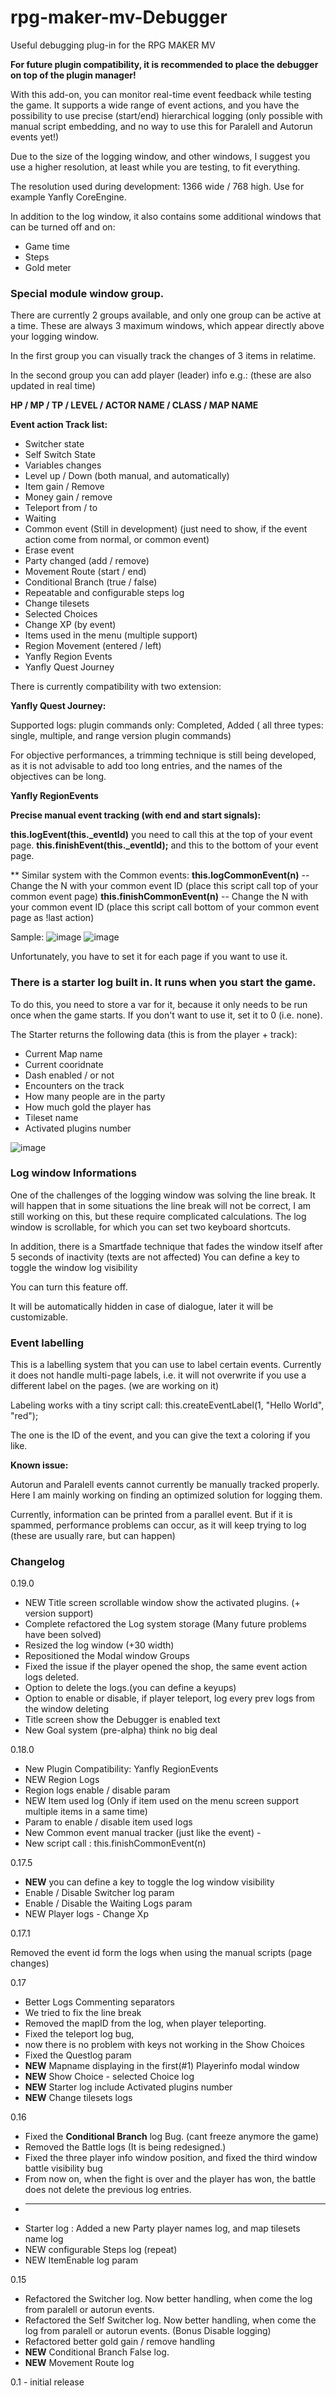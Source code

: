 # rpg-maker-mv-Debugger
Useful debugging plug-in for the RPG MAKER MV


**For future plugin compatibility, it is recommended to place the debugger on top of the plugin manager!**


With this add-on, you can monitor real-time event feedback while testing the game. It supports a wide range of event actions, and you have the possibility to use precise (start/end) hierarchical logging (only possible with manual script embedding, and no way to use this for Paralell and Autorun events yet!)

Due to the size of the logging window, and other windows, I suggest you use a higher resolution, at least while you are testing, to fit everything.

The resolution used during development:
1366 wide / 768 high.
Use for example Yanfly CoreEngine.

In addition to the log window, it also contains some additional windows that can be turned off and on:

* Game time
* Steps
* Gold meter

### Special module window group. 
There are currently 2 groups available, and only one group can be active at a time.
These are always 3 maximum windows, which appear directly above your logging window.

In the first group you can visually track the changes of 3 items in relatime.

In the second group you can add player (leader) info e.g.: (these are also updated in real time)

**HP / MP / TP / LEVEL / ACTOR NAME / CLASS / MAP NAME**


**Event action Track list:**

* Switcher state
* Self Switch State
* Variables changes
* Level up / Down (both manual, and automatically)
* Item gain / Remove
* Money gain / remove
* Teleport from / to
* Waiting 
* Common event (Still in development) (just need to show, if the event action come from normal, or common event)
* Erase event
* Party changed (add / remove)
* Movement Route (start / end)
* Conditional Branch (true / false)
* Repeatable and configurable steps log
* Change tilesets
* Selected Choices
* Change XP (by event)
* Items used in the menu (multiple support)
* Region Movement (entered / left)
* Yanfly Region Events
* Yanfly Quest Journey

There is currently compatibility with two extension:

**Yanfly Quest Journey:**

Supported logs: plugin commands only: Completed, Added ( all three types: single, multiple, and range version plugin commands)

For objective performances, a trimming technique is still being developed, as it is not advisable to add too long entries, and the names of the objectives can be long.

**Yanfly RegionEvents**

**Precise manual event tracking (with end and start signals):**

**this.logEvent(this._eventId)** you need to call this at the top of your event page.
**this.finishEvent(this._eventId);** and this to the bottom of your event page.

** Similar system with the Common events:
**this.logCommonEvent(n)** -- Change the N with your common event ID (place this script call top of your common event page)
**this.finishCommonEvent(n)** -- Change the N with your common event ID (place this script call bottom of your common event page as !last action)

Sample:
![image](https://github.com/Lonsdale201/rpg-maker-mv-Debugger/assets/23199033/98fd7e7c-80c0-4bc6-8291-0b1fc4ec8b98)
![image](https://github.com/Lonsdale201/rpg-maker-mv-Debugger/assets/23199033/e3bea308-4c0a-42e2-9b49-706dcdc3b757)



Unfortunately, you have to set it for each page if you want to use it.

### There is a starter log built in. It runs when you start the game. 

To do this, you need to store a var for it, because it only needs to be run once when the game starts. If you don't want to use it, set it to 0 (i.e. none).

The Starter returns the following data (this is from the player + track):

* Current Map name
* Current cooridnate
* Dash enabled / or not
* Encounters on the track
* How many people are in the party
* How much gold the player has
* Tileset name
* Activated plugins number

![image](https://github.com/Lonsdale201/rpg-maker-mv-Debugger/assets/23199033/67cba9ba-c6ff-448b-bc8a-8a1a6ddb71bc)

### Log window Informations 
One of the challenges of the logging window was solving the line break. It will happen that in some situations the line break will not be correct, I am still working on this, but these require complicated calculations.
The log window is scrollable, for which you can set two keyboard shortcuts.

In addition, there is a Smartfade technique that fades the window itself after 5 seconds of inactivity (texts are not affected)
You can define a key to toggle the window log visibility

You can turn this feature off.

It will be automatically hidden in case of dialogue, later it will be customizable.

### Event labelling

This is a labelling system that you can use to label certain events. Currently it does not handle multi-page labels, i.e. it will not overwrite if you use a different label on the pages.
(we are working on it)

Labeling works with a tiny script call: 
this.createEventLabel(1, "Hello World", "red");

The one is the ID of the event, and you can give the text a coloring if you like.

**Known issue:**

Autorun and Paralell events cannot currently be manually tracked properly. Here I am mainly working on finding an optimized solution for logging them.

Currently, information can be printed from a parallel event. But if it is spammed, performance problems can occur, as it will keep trying to log (these are usually rare, but can happen)



### Changelog

0.19.0

* NEW Title screen scrollable window show the activated plugins. (+ version support)
* Complete refactored the Log system storage (Many future problems have been solved)
* Resized the log window (+30 width)
* Repositioned the Modal window Groups
* Fixed the issue if the player opened the shop, the same event action logs deleted.
* Option to delete the logs.(you can define a keyups)
* Option to enable or disable, if player teleport, log every prev logs from the window deleting
* Title screen show the Debugger is enabled text
* New Goal system (pre-alpha) think no big deal

0.18.0

* New Plugin Compatibility: Yanfly RegionEvents
* NEW Region Logs
* Region logs enable / disable param
* NEW Item used log (Only if item used on the menu screen support multiple items in a same time)
* Param to enable / disable item used logs
* New Common event manual tracker (just like the event) -
* New script call : this.finishCommonEvent(n)

0.17.5

* **NEW** you can define a key to toggle the log window visibility
* Enable / Disable Switcher log param
* Enable / Disable the Waiting Logs param
* NEW Player logs - Change Xp 

0.17.1

Removed the event id form the logs when using the manual scripts (page changes)

0.17

* Better Logs Commenting separators
* We tried to fix the line break 
* Removed the mapID from the log, when player teleporting.
* Fixed the teleport log bug, 
* now there is no problem with keys not working in the Show Choices
* Fixed the Questlog param
* **NEW** Mapname displaying in the first(#1) Playerinfo modal window
* **NEW** Show Choice - selected Choice log
* **NEW** Starter log include Activated plugins number
* **NEW** Change tilesets logs

0.16

* Fixed the **Conditional Branch** log Bug. (cant freeze anymore the game)
* Removed the Battle logs (It is being redesigned.)
* Fixed the three player info window position, and fixed the third window battle visibility  bug
* From now on, when the fight is over and the player has won, the battle does not delete the previous log entries.
* ----
* Starter log : Added a new Party player names log, and map tilesets name log
* NEW configurable Steps log (repeat)
* NEW ItemEnable log param



0.15 
* Refactored the Switcher log. Now better handling, when come the log from paralell or autorun events.
* Refactored the Self Switcher log. Now better handling, when come the log from paralell or autorun events. (Bonus Disable logging)
* Refactored better gold gain / remove handling
* **NEW** Conditional Branch False log.
* **NEW** Movement Route log


0.1 - initial release

